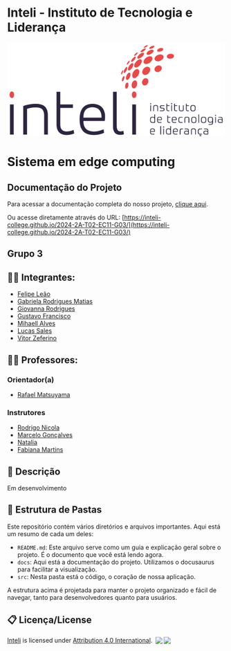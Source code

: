 # Inteli - Instituto de Tecnologia e Liderança 

<p align="center">
<a href= "https://www.inteli.edu.br/"><img src="https://raw.githubusercontent.com/2023M8T2-Inteli/grupo1/main/docs/static/img/inteli.png" alt="Inteli - Instituto de Tecnologia e Liderança" border="0"></a>
</p>

# Sistema em edge computing

## Documentação do Projeto

Para acessar a documentação completa do nosso projeto, [clique aqui](https://inteli-college.github.io/2024-2A-T02-EC11-G03/).

Ou acesse diretamente através do URL: [https://inteli-college.github.io/2024-2A-T02-EC11-G03/](https://inteli-college.github.io/2024-2A-T02-EC11-G03/)

## Grupo 3

## :student: Integrantes:
- <a href="https://www.linkedin.com/in/felipe-hm-le%C3%A3o/">Felipe Leão</a> 
- <a href="https://www.linkedin.com/in/gabriela-rodrigues-matias/">Gabriela Rodrigues Matias</a>
- <a href="https://www.linkedin.com/in/giovanna-rodrigues-araujo/">Giovanna Rodrigues</a>
- <a href="https://www.linkedin.com/in/gustavo-pereira1/">Gustavo Francisco</a>
- <a href="https://www.linkedin.com/in/mihaellalves/">Mihaell Alves</a>
- <a href="https://www.linkedin.com/in/lucas-henrique-sales-de-souza/">Lucas Sales</a>
- <a href="https://www.linkedin.com/in/vitor-zeferino/">Vitor Zeferino</a>

## :teacher: Professores:
### Orientador(a) 
- <a href="https://www.linkedin.com/in/rafaelmatsuyama/">Rafael Matsuyama</a>
### Instrutores
- <a href="https://www.linkedin.com/in/rodrigo-mangoni-nicola-537027158/">Rodrigo Nicola</a>
- <a href="https://www.linkedin.com/in/marcelo-gon%C3%A7alves-phd-a550652/">Marcelo Gonçalves</a> 
- <a href="https://www.linkedin.com/in/natalia-k-37a62052/">Natalia</a>
- <a href="https://www.linkedin.com/in/fabiana-martins-de-oliveira-8993b0b2/">Fabiana Martins</a> 

## 📝 Descrição

Em desenvolvimento

## 📁 Estrutura de Pastas

Este repositório contém vários diretórios e arquivos importantes. Aqui está um resumo de cada um deles:

- `README.md`: Este arquivo serve como um guia e explicação geral sobre o projeto. É o documento que você está lendo agora.
- `docs`: Aqui está a documentação do projeto. Utilizamos o docusaurus para facilitar a visualização.
- `src`: Nesta pasta está o código, o coração de nossa aplicação.

A estrutura acima é projetada para manter o projeto organizado e fácil de navegar, tanto para desenvolvedores quanto para usuários.

## 📋 Licença/License

<a rel="cc:attributionURL dct:creator" property="cc:attributionName" href="https://github.com/Inteli-College/2024-2A-T02-EC11-G03">Inteli</a> is licensed under <a href="http://creativecommons.org/licenses/by/4.0/?ref=chooser-v1" target="_blank" rel="license noopener noreferrer" style="display:inline-block;">Attribution 4.0 International</a>. <img style="height:22px!important;margin-left:3px;vertical-align:text-bottom;" src="https://mirrors.creativecommons.org/presskit/icons/cc.svg?ref=chooser-v1"><img style="height:22px!important;margin-left:3px;vertical-align:text-bottom;" src="https://mirrors.creativecommons.org/presskit/icons/by.svg?ref=chooser-v1"><p xmlns:cc="http://creativecommons.org/ns#" xmlns:dct="http://purl.org/dc/terms/"></p>
